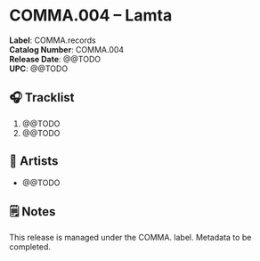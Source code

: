 # COMMA.004 – Lamta

**Label**: COMMA.records  
**Catalog Number**: COMMA.004  
**Release Date**: @@TODO  
**UPC**: @@TODO  

## 🎧 Tracklist

1. @@TODO
2. @@TODO

## 👥 Artists

- @@TODO

## 🗒️ Notes

This release is managed under the COMMA. label. Metadata to be completed.
